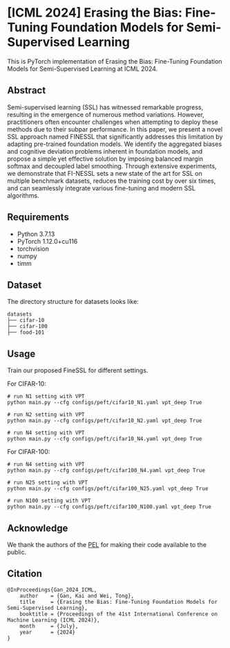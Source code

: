 # [ICML 2024] Erasing the Bias: Fine-Tuning Foundation Models for Semi-Supervised Learning

This is PyTorch implementation of Erasing the Bias: Fine-Tuning Foundation Models for Semi-Supervised Learning at ICML 2024. 

## Abstract

Semi-supervised learning (SSL) has witnessed remarkable progress, resulting in the emergence of numerous method variations. However, practitioners often encounter challenges when attempting to deploy these methods due to their subpar performance. In this paper, we present a novel SSL approach named FINESSL that significantly addresses this limitation by adapting pre-trained foundation models. We identify the aggregated biases and cognitive deviation problems inherent in foundation models, and propose a simple yet effective solution by imposing balanced margin softmax and decoupled label smoothing. Through extensive experiments, we demonstrate that FI-NESSL sets a new state of the art for SSL on multiple benchmark datasets, reduces the training cost by over six times, and can seamlessly integrate various fine-tuning and modern SSL algorithms.

## Requirements

- Python 3.7.13
- PyTorch 1.12.0+cu116
- torchvision
- numpy
- timm

## Dataset

The directory structure for datasets looks like:
```
datasets
├── cifar-10
├── cifar-100
├── food-101
```


## Usage

Train our proposed FineSSL for different settings.

For CIFAR-10:

```
# run N1 setting with VPT
python main.py --cfg configs/peft/cifar10_N1.yaml vpt_deep True

# run N2 setting with VPT
python main.py --cfg configs/peft/cifar10_N2.yaml vpt_deep True

# run N4 setting with VPT
python main.py --cfg configs/peft/cifar10_N4.yaml vpt_deep True
```
For CIFAR-100:

```
# run N4 setting with VPT
python main.py --cfg configs/peft/cifar100_N4.yaml vpt_deep True

# run N25 setting with VPT
python main.py --cfg configs/peft/cifar100_N25.yaml vpt_deep True

# run N100 setting with VPT
python main.py --cfg configs/peft/cifar100_N100.yaml vpt_deep True
```

## Acknowledge

We thank the authors of the [PEL](https://github.com/shijxcs/PEL) for making their code available to the public.

## Citation

```
@InProceedings{Gan_2024_ICML,
    author    = {Gan, Kai and Wei, Tong},
    title     = {Erasing the Bias: Fine-Tuning Foundation Models for Semi-Supervised Learning},
    booktitle = {Proceedings of the 41st International Conference on Machine Learning (ICML 2024)},
    month     = {July},
    year      = {2024}
}
```

